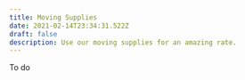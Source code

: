 ```yaml
---
title: Moving Supplies
date: 2021-02-14T23:34:31.522Z
draft: false
description: Use our moving supplies for an amazing rate.
---
```

To do